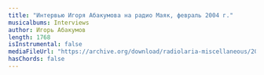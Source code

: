 ```yaml
---
title: "Интервью Игоря Абакумова на радио Маяк, февраль 2004 г."
musicalbums: Interviews
author: Игорь Абакумов
length: 1768
isInstrumental: false
mediaFileUrl: "https://archive.org/download/radiolaria-miscellaneous/2004-02_interview_mayak.mp3"
hasChords: false
---
```



